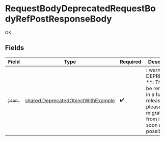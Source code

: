 # RequestBodyDeprecatedRequestBodyRefPostResponseBody

OK


## Fields

| Field                                                                                                                   | Type                                                                                                                    | Required                                                                                                                | Description                                                                                                             | Example                                                                                                                 |
| ----------------------------------------------------------------------------------------------------------------------- | ----------------------------------------------------------------------------------------------------------------------- | ----------------------------------------------------------------------------------------------------------------------- | ----------------------------------------------------------------------------------------------------------------------- | ----------------------------------------------------------------------------------------------------------------------- |
| ~~`json_`~~                                                                                                             | [shared.DeprecatedObjectWithExample](../../models/shared/deprecatedobjectwithexample.md)                                | :heavy_check_mark:                                                                                                      | : warning: ** DEPRECATED **: This will be removed in a future release, please migrate away from it as soon as possible. | {<br/>"str": "testvalue"<br/>}                                                                                          |